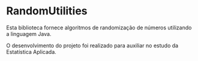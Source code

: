 # RandomUtilities
Esta biblioteca fornece algoritmos de randomização de números utilizando a linguagem Java.

O desenvolvimento do projeto foi realizado para auxiliar no estudo da Estatística Aplicada.
